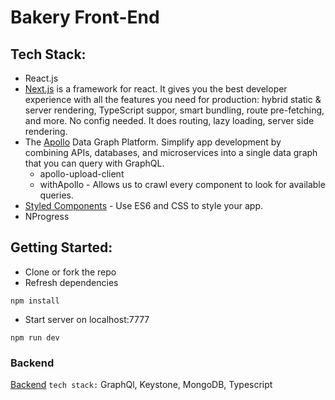 # Bakery Front-End

## Tech Stack:

- React.js
- [Next.js](https://nextjs.org/) is a framework for react. It gives you the best developer experience with all the features you need for production: hybrid static & server rendering, TypeScript suppor, smart bundling, route pre-fetching, and more. No config needed. It does routing, lazy loading, server side rendering.
- The [Apollo](https://www.apollographql.com/) Data Graph Platform. Simplify app development by combining APIs, databases, and microservices into a single data graph that you can query with GraphQL.
  - apollo-upload-client
  - withApollo - Allows us to crawl every component to look for available queries.
- [Styled Components](https://styled-components.com/) - Use ES6 and CSS to style your app.
- NProgress

## Getting Started:

- Clone or fork the repo
- Refresh dependencies

```
npm install
```

- Start server on localhost:7777

```
npm run dev
```

### Backend

[Backend](https://github.com/SandraCoburn/graphql-backend) `tech stack:` GraphQl, Keystone, MongoDB, Typescript
